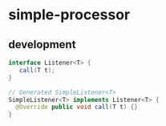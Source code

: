 # simple-processor

## development

```java
interface Listener<T> {
   call(T t);
}
```

```java
// Generated SimpleListener<T>
SimpleListener<T> implements Listener<T> {
  @Override public void call(T t) {}
}
```

